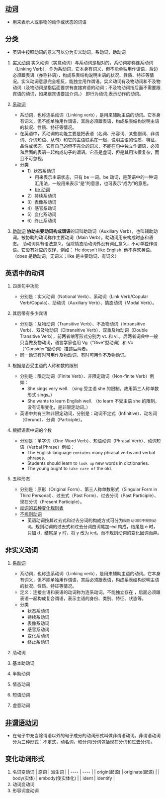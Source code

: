 ## [动词](https://baike.baidu.com/item/%E5%8A%A8%E8%AF%8D/502192?fr=ge_ala)

- 用来表示人或事物的动作或状态的词语

## 分类

- 英语中按照动词的意义可以分为实义动词，系动词，助动词

1. [实义动词](https://baike.baidu.com/item/%E5%AE%9E%E4%B9%89%E5%8A%A8%E8%AF%8D/0?fromModule=lemma_inlink)
   实义动词（实意动词）与系动词是相对的，系动词亦称连系动词（Linking Verb），作为系动词，它本身有词义，但不能单独用作谓语，后边必须跟表语（亦称补语），构成系表结构说明主语的状况、性质、特征等情况。实义动词意思完全相反，能独立用作谓语。实义动词有及物动词和不及物动词（及物动词是指后面要求有直接宾语的动词；不及物动词指后面不需要跟宾语的动词，如果跟宾语要加介词。） 即行为动词,表示动作的动词。

2. [系动词](https://baike.baidu.com/item/%E7%B3%BB%E5%8A%A8%E8%AF%8D/0?fromModule=lemma_inlink)

   - 系动词，也称连系动词（Linking verb），是用来辅助主语的动词。它本身有词义，但不能单独用作谓语，其后必须跟表语，构成系表结构说明主语的状况、性质、特征等情况。
   - 在英语中，系动词的功能主要是把表语（名词、形容词、某些副词、非谓词、介词短语、从句）和它的主语联系在一起，说明主语的性质、特征、品性或状态。它有自己的但不完全的词义，不能在句中独立作谓语，必须和后面的表语一起构成句子的谓语。它虽是虚词，但是其用法很复杂，而且不可忽视。
   - 分类
     - 1）状态系动词
       - 用来表示主语状态，只有 be 一词。be 动词，是英语中的一种词汇用法，一般用来表示“是”的意思，也可表示“成为”的意思。
       - [be 动词](https://baike.baidu.com/item/be%E5%8A%A8%E8%AF%8D/10314736?fromModule=lemma_inlink)
     - 2）持续系动词
     - 3）表像系动词
     - 4）感官系动词
     - 5）变化系动词
     - 6）终止系动词

3. [助动词](https://baike.baidu.com/item/%E5%8A%A9%E5%8A%A8%E8%AF%8D/1422500?fromModule=lemma_inlink)
   **协助主要动词构成谓语**的词叫助动词（Auxiliary Verb），也叫辅助动词。被协助的动词称作主要动词（Main Verb）。助动词用来构成时态和语态。 助动词具有语法意义，但除情态助动词外没有词汇意义，不可单独作谓语。它没有对应的汉译，例如： He doesn't like English. 他不喜欢英语。（does 是助动词，无词义；like 是主要动词，有词义）

## 英语中的动词

1. 四类句中功能

   - 分别是：实义动词（Notional Verb）、系动词（Link Verb/Copular Verb/Copula）、助动词（Auxiliary Verb）、情态动词（Modal Verb）。

2. 其后带有多少宾语

   - 分别是：及物动词（Transitive Verb）、不及物动词（Intransitive Verb）、双及物动词（Ditransitive Verb）、双重及物动词（Double Transitive Verb），前两者缩写形式分别为 vt. 和 vi.，后两者词典中一般只当做及物动词，语言学家也用 Vg（“Give”型动词）和 Vc（“Consider”型动词）描述后两者。
   - 同一动词有时可用作及物动词，有时可用作不及物动词。

3. 根据是否受主语的人称和数的限制

   - 分别是：限定动词（Finite Verb）、非限定动词（Non-finite Verb）例如：
     - She sings very well. （sing 受主语 she 的限制，故用第三人称单数形式 sings。）
     - She wants to learn English well. （to learn 不受主语 she 的限制，没有词形变化，是非限定动词。）
   - 英语中共有三种非限定动词，分别是：动词不定式（Infinitive）、动名词（Gerund）、分词（Participle）。

4. 根据语素中词的个数

   - 分别是：单字词（One-Word Verb）、短语动词（Phrasal Verb）、动词短语（Verbal Phrase）例如：
     - The English language `contains` many phrasal verbs and verbal phrases.
     - Students should learn to `look up` new words in dictionaries.
     - The young ought to `take care of` the old.

5. 五种形态
   - 分别是：原形（Original Form）、第三人称单数形式（Singular Form in Third Personal）、过去式（Past Form）、过去分词（Past Participle）、现在分词（Present Participle）。
   - [动词的五种变化规则表](https://www.renrendoc.com/paper/104282982.html)
   - [不规则动词](https://baike.baidu.com/item/%E4%B8%8D%E8%A7%84%E5%88%99%E5%8A%A8%E8%AF%8D?fromModule=lemma_inlink)
     - 英语动词按其过去式和过去分词的构成方式可分为`规则动词和不规则动词`。规则动词的过去式和过去分词由词尾加-ed 构成，结尾是 e 时，只加 d，结尾是 y 时，将 y 改为 ied。而不规则动词的变化因词而异。

## 非实义动词

1. [系动词](https://baike.baidu.com/item/%E7%B3%BB%E5%8A%A8%E8%AF%8D?fromModule=lemma_inlink)

   - 系动词，也称连系动词（Linking verb），是用来辅助主语的动词。它本身有词义，但不能单独用作谓语，其后必须跟表语，构成系表结构说明主语的状况、性质、特征等情况。
   - 定义：连接主语和表语的动词称为连系动词。不能独立存在 ，后面必须跟表语一起构成复合谓语，表示主语的身份、类别、特征、状态等。
   - 分类
     - 状态系动词
     - 持续系动词
     - 表像系动词
     - 感官系动词
     - 变化系动词
     - 终止系动词

2. 助动词
3. 基本助动词
4. 半助动词
5. 情态动词
6. 短语动词
7. 虚意动词

## [非谓语动词](https://baike.baidu.com/item/%E9%9D%9E%E8%B0%93%E8%AF%AD%E5%8A%A8%E8%AF%8D/1440082)

- 在句子中充当除谓语以外的句子成分的动词形式叫做非谓语动词。非谓语动词分为三种形式：不定式，动名词，和分词(分词包括现在分词和过去分词)。

## 变化动词形式

1. 名词变动词
   | 原词 | 派生词 |
   | ---- | ---- |
   | origin(起源) | originate(起源) |
   | body(实体) | embody(使实体化) |
   | ident | identify |
2. 动词变动词
3. 形容词变动词
